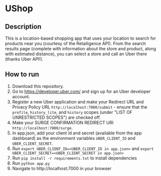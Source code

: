 UShop
==============================

Description
-------------

This is a location-based shopping app that uses your location to search for products near you (courtesy of the Retailigence API). From the search results page (complete with information about the store and product, along with estimated distance), you can select a store and call an Uber there (thanks Uber API!). 


How to run
---------------

1. Download this repository.
2. Go to https://developer.uber.com/ and sign up for an Uber developer account.
3. Register a new Uber application and make your Redirect URL and Privacy Policy URL `http://localhost:7000/submit` - ensure that the `profile`, `history_lite`, and `history` scopes (under "LIST OF UNRESTRICTED SCOPES") are checked off.
4. Make your SURGE CONFIRMATION REDIRECT URI `http://localhost:7000/surge`.
4. In app.json, add your client id and secret (available from the app dashboard) as the environment variables `UBER_CLIENT_ID` and `UBER_CLIENT_SECRET`.
5. Run `export UBER_CLIENT_ID=<UBER_CLIENT_ID in app.json>` and `export UBER_CLIENT_SECRET=<UBER_CLIENT_SECRET in app.json>`
6. Run `pip install -r requirements.txt` to install dependencies
7. Run `python app.py`
8. Navigate to http://localhost:7000 in your browser
